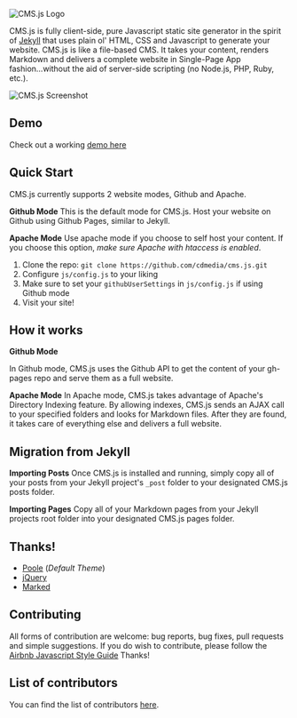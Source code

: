 ![CMS.js Logo](https://raw.githubusercontent.com/cdmedia/cms.js/gh-pages/img/logo-md.png)

CMS.js is fully client-side, pure Javascript static site generator in the spirit of [Jekyll](https://github.com/jekyll/jekyll)
that uses plain ol' HTML, CSS and Javascript to generate your website. CMS.js is like a file-based CMS.
It takes your content, renders Markdown and delivers a complete website in Single-Page
App fashion...without the aid of server-side scripting (no Node.js, PHP, Ruby, etc.).

![CMS.js Screenshot](https://raw.githubusercontent.com/cdmedia/cms.js/gh-pages/img/screenshot.png)



## Demo

Check out a working [demo here](http://cdmedia.github.io/cms.js/demo/)


## Quick Start

CMS.js currently supports 2 website modes, Github and Apache.

**Github Mode**
This is the default mode for CMS.js. Host your website on Github using
Github Pages, similar to Jekyll.

**Apache Mode**
Use apache mode if you choose to self host your content. If you choose this option,
*make sure Apache with htaccess is enabled*.

1. Clone the repo: `git clone https://github.com/cdmedia/cms.js.git`
2. Configure `js/config.js` to your liking
3. Make sure to set your `githubUserSettings` in `js/config.js` if using Github mode
4. Visit your site!


## How it works

**Github Mode**

In Github mode, CMS.js uses the Github API to get the content of your gh-pages repo
and serve them as a full website.

**Apache Mode**
In Apache mode, CMS.js takes advantage of Apache's Directory Indexing feature. By allowing indexes,
CMS.js sends an AJAX call to your specified folders and looks for Markdown files.
After they are found, it takes care of everything else and delivers a full website.


## Migration from Jekyll

**Importing Posts**
Once CMS.js is installed and running, simply copy all of your posts from your Jekyll
project's `_post` folder to your designated CMS.js posts folder.

**Importing Pages**
Copy all of your Markdown pages from your Jekyll projects root folder into your designated
CMS.js pages folder.


## Thanks!

* [Poole](https://github.com/poole/poole) (*Default Theme*)
* [jQuery](https://jquery.com/)
* [Marked](https://github.com/chjj/marked)


## Contributing

All forms of contribution are welcome: bug reports, bug fixes, pull requests and simple suggestions.
If you do wish to contribute, please follow the [Airbnb Javascript Style Guide](https://github.com/airbnb/javascript/tree/master/es5) Thanks!


## List of contributors

You can find the list of contributors [here](https://github.com/cdmedia/cms.js/graphs/contributors).
